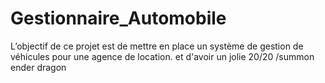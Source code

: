 # Gestionnaire_Automobile
L’objectif de ce projet est de mettre en place un système de gestion de véhicules pour une agence de  location.
et d'avoir un jolie 20/20
/summon ender dragon
